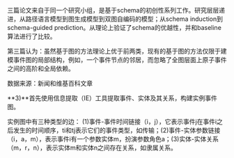 三篇论文来自于同一个研究小组，是基于schema的初创性系列工作。研究层层递进，从路径语言模型到图生成模型到双图自编码的模型；从schema induction到schema-guided prediction。从理论上验证了schema的优越性，并和baseline算法进行了比较。

第三篇认为：虽然基于图的方法理论上优于前两类，现有的基于图的方法仅限于建模事件图的局部结构，例如，一个事件节点的邻居，而忽略了全图层面上原子事件之间的高阶和全局依赖。

数据来源：新闻和维基百科文章

**3)**首先使用信息提取（IE）工具提取事件、实体及其关系，构建实例事件图。

实例图中有三种类型的边： (1)事件-事件时间链接（i，j），它表示事件j在事件i之后发生的时间顺序，ti和tj表示它们的事件类型，如传输；(2)事件-实体参数链接（i，a，m），表示事件i有一个参数实体m，扮演参数角色a；(3)实体-实体关系（m，r，n），表示实体m和实体n之间存在关系，如隶属关系。

